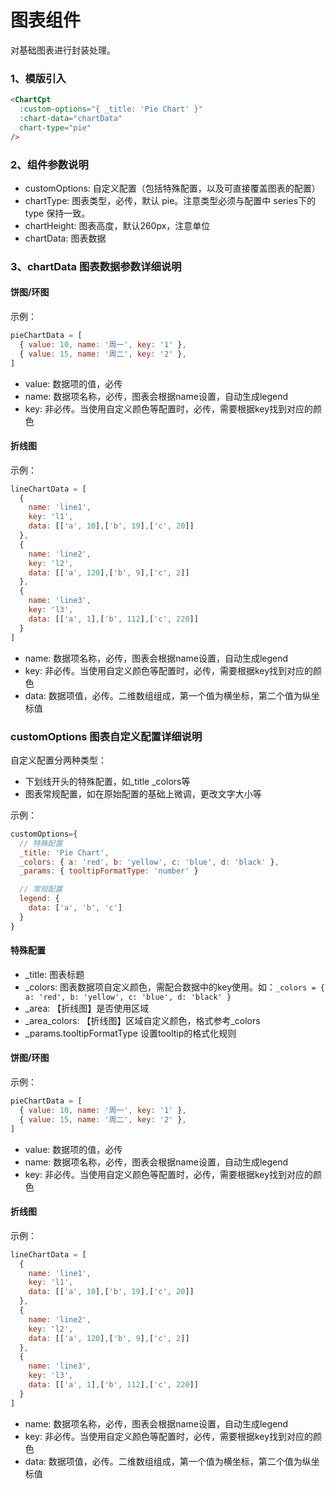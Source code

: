 # 图表组件
对基础图表进行封装处理。

### 1、模版引入
```html
<ChartCpt
  :custom-options="{ _title: 'Pie Chart' }"
  :chart-data="chartData"
  chart-type="pie"
/>
```
### 2、组件参数说明
- customOptions: 自定义配置（包括特殊配置，以及可直接覆盖图表的配置）
- chartType: 图表类型，必传，默认 pie。注意类型必须与配置中 series下的type 保持一致。
- chartHeight: 图表高度，默认260px，注意单位
- chartData: 图表数据

### 3、chartData 图表数据参数详细说明
#### 饼图/环图
示例：
```js
pieChartData = [
  { value: 10, name: '周一', key: '1' },
  { value: 15, name: '周二', key: '2' },
]
```
- value: 数据项的值，必传
- name: 数据项名称，必传，图表会根据name设置，自动生成legend
- key: 非必传。当使用自定义颜色等配置时，必传，需要根据key找到对应的颜色

#### 折线图
示例：
```js
lineChartData = [
  {
    name: 'line1',
    key: 'l1',
    data: [['a', 10],['b', 19],['c', 20]]
  },
  {
    name: 'line2',
    key: 'l2',
    data: [['a', 120],['b', 9],['c', 2]]
  },
  {
    name: 'line3',
    key: 'l3',
    data: [['a', 1],['b', 112],['c', 220]]
  }
]
```
- name: 数据项名称，必传，图表会根据name设置，自动生成legend
- key: 非必传。当使用自定义颜色等配置时，必传，需要根据key找到对应的颜色
- data: 数据项值，必传。二维数组组成，第一个值为横坐标，第二个值为纵坐标值


### customOptions 图表自定义配置详细说明
自定义配置分两种类型：
- 下划线开头的特殊配置，如_title _colors等
- 图表常规配置，如在原始配置的基础上微调，更改文字大小等

示例：
```js
customOptions={
  // 特殊配置
  _title: 'Pie Chart', 
  _colors: { a: 'red', b: 'yellow', c: 'blue', d: 'black' },
  _params: { tooltipFormatType: 'number' }

  // 常规配置
  legend: {
    data: ['a', 'b', 'c']
  }
}
```

#### 特殊配置
- _title: 图表标题
- _colors: 图表数据项自定义颜色，需配合数据中的key使用。如：```_colors = { a: 'red', b: 'yellow', c: 'blue', d: 'black' }```
- _area: 【折线图】是否使用区域
- _area_colors: 【折线图】区域自定义颜色，格式参考_colors
- _params.tooltipFormatType 设置tooltip的格式化规则


#### 饼图/环图
示例：
```js
pieChartData = [
  { value: 10, name: '周一', key: '1' },
  { value: 15, name: '周二', key: '2' },
]
```
- value: 数据项的值，必传
- name: 数据项名称，必传，图表会根据name设置，自动生成legend
- key: 非必传。当使用自定义颜色等配置时，必传，需要根据key找到对应的颜色

#### 折线图
示例：
```js
lineChartData = [
  {
    name: 'line1',
    key: 'l1',
    data: [['a', 10],['b', 19],['c', 20]]
  },
  {
    name: 'line2',
    key: 'l2',
    data: [['a', 120],['b', 9],['c', 2]]
  },
  {
    name: 'line3',
    key: 'l3',
    data: [['a', 1],['b', 112],['c', 220]]
  }
]
```
- name: 数据项名称，必传，图表会根据name设置，自动生成legend
- key: 非必传。当使用自定义颜色等配置时，必传，需要根据key找到对应的颜色
- data: 数据项值，必传。二维数组组成，第一个值为横坐标，第二个值为纵坐标值
